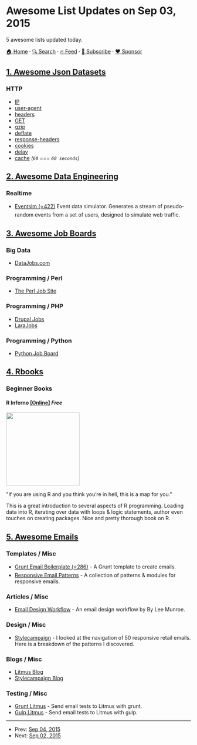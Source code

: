 # Awesome List Updates on Sep 03, 2015

5 awesome lists updated today.

[🏠 Home](/README.md) · [🔍 Search](https://www.trackawesomelist.com/search/) · [🔥 Feed](https://www.trackawesomelist.com/rss.xml) · [📮 Subscribe](https://trackawesomelist.us17.list-manage.com/subscribe?u=d2f0117aa829c83a63ec63c2f&id=36a103854c) · [❤️  Sponsor](https://github.com/sponsors/theowenyoung)



## [1. Awesome Json Datasets](/content/jdorfman/awesome-json-datasets/README.md)

### HTTP

*   [IP](http://httpbin.org/ip)
*   [user-agent](http://httpbin.org/user-agent)
*   [headers](http://httpbin.org/headers)
*   [GET](http://httpbin.org/get)
*   [gzip](http://httpbin.org/gzip)
*   [deflate](http://httpbin.org/deflate)
*   [response-headers](http://httpbin.org/response-headers?Content-Type=text/plain;%20charset=UTF-8\&Server=MaxCDN)
*   [cookies](http://httpbin.org/cookies)
*   [delay](http://httpbin.org/delay/3)
*   [cache](http://httpbin.org/cache/60) *(`60` === `60 seconds`)*

## [2. Awesome Data Engineering](/content/igorbarinov/awesome-data-engineering/README.md)

### Realtime

*   [Eventsim (⭐422)](https://github.com/Interana/eventsim) Event data simulator. Generates a stream of pseudo-random events from a set of users, designed to simulate web traffic.

## [3. Awesome Job Boards](/content/tramcar/awesome-job-boards/README.md)

### Big Data

*   [DataJobs.com](https://datajobs.com/)

### Programming / Perl

*   [The Perl Job Site](https://jobs.perl.org/)

### Programming / PHP

*   [Drupal Jobs](https://jobs.drupal.org/)
*   [LaraJobs](https://larajobs.com/)

### Programming / Python

*   [Python Job Board](https://www.python.org/jobs/)

## [4. Rbooks](/content/RomanTsegelskyi/rbooks/README.md)

### Beginner Books

#### R Inferno [\[Online\]](http://www.burns-stat.com/pages/Tutor/R_inferno.pdf) *Free*

<img src="http://www.burns-stat.com/wp-content/uploads/2012/11/R_inferno_cover.jpg" width="200px"/>

"If you are using R and you think you’re in hell, this is a map for you."

This is a great introduction to several aspects of R programming. Loading data into R, iterating over data with loops & logic statements, author even touches on creating packages. Nice and pretty thorough book on R.

## [5. Awesome Emails](/content/jonathandion/awesome-emails/README.md)

### Templates / Misc

*   [Grunt Email Boilerplate (⭐286)](https://github.com/dwightjack/grunt-email-boilerplate) - A Grunt template to create emails.
*   [Responsive Email Patterns](http://responsiveemailpatterns.com/) - A collection of patterns & modules for responsive emails.

### Articles / Misc

*   [Email Design Workflow](http://www.leemunroe.com/email-design-workflow/) - An email design workflow by By Lee Munroe.

### Design / Misc

*   [Stylecampaign](http://stylecampaign.com/blog/2014/02/responsive-email-navigation/) - I looked at the navigation of 50 responsive retail emails. Here is a breakdown of the patterns I discovered.

### Blogs / Misc

*   [Litmus Blog](https://litmus.com/blog/)
*   [Stylecampaign Blog](http://stylecampaign.com/blog/)

### Testing / Misc

*   [Grunt Litmus](https://www.npmjs.com/package/grunt-litmus) - Send email tests to Litmus with grunt.
*   [Gulp Litmus](https://www.npmjs.com/package/gulp-litmus) - Send email tests to Litmus with gulp.

---

- Prev: [Sep 04, 2015](/content/2015/09/04/README.md)
- Next: [Sep 02, 2015](/content/2015/09/02/README.md)